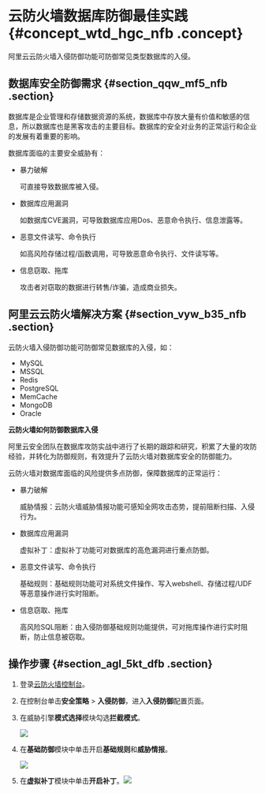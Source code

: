 # 云防火墙数据库防御最佳实践 {#concept_wtd_hgc_nfb .concept}

阿里云云防火墙入侵防御功能可防御常见类型数据库的入侵。

## 数据库安全防御需求 {#section_qqw_mf5_nfb .section}

数据库是企业管理和存储数据资源的系统，数据库中存放大量有价值和敏感的信息，所以数据库也是黑客攻击的主要目标。数据库的安全对业务的正常运行和企业的发展有着重要的影响。

数据库面临的主要安全威胁有：

-   暴力破解

    可直接导致数据库被入侵。

-   数据库应用漏洞

    如数据库CVE漏洞，可导致数据库应用Dos、恶意命令执行、信息泄露等。

-   恶意文件读写、命令执行

    如高风险存储过程/函数调用，可导致恶意命令执行、文件读写等。

-   信息窃取、拖库

    攻击者对窃取的数据进行转售/诈骗，造成商业损失。


## 阿里云云防火墙解决方案 {#section_vyw_b35_nfb .section}

云防火墙入侵防御功能可防御常见数据库的入侵，如：

-   MySQL
-   MSSQL
-   Redis
-   PostgreSQL
-   MemCache
-   MongoDB
-   Oracle

**云防火墙如何防御数据库入侵**

阿里云安全团队在数据库攻防实战中进行了长期的跟踪和研究，积累了大量的攻防经验，并转化为防御规则，有效提升了云防火墙对数据库安全的防御能力。

云防火墙对数据库面临的风险提供多点防御，保障数据库的正常运行：

-   暴力破解

    威胁情报：云防火墙威胁情报功能可感知全网攻击态势，提前阻断扫描、入侵行为。

-   数据库应用漏洞

    虚拟补丁：虚拟补丁功能可对数据库的高危漏洞进行重点防御。

-   恶意文件读写、命令执行

    基础规则：基础规则功能可对系统文件操作、写入webshell、存储过程/UDF等恶意操作进行实时阻断。

-   信息窃取、拖库

    高风险SQL阻断：由入侵防御基础规则功能提供，可对拖库操作进行实时阻断，防止信息被窃取。


## 操作步骤 {#section_agl_5kt_dfb .section}

1.  登录[云防火墙控制台](https://yundun.console.aliyun.com/?p=cfwnext#/overview)。
2.  在控制台单击**安全策略** \> **入侵防御**，进入**入侵防御**配置页面。
3.  在威胁引擎**模式选择**模块勾选**拦截模式**。

    ![](http://static-aliyun-doc.oss-cn-hangzhou.aliyuncs.com/assets/img/21415/154359014512041_zh-CN.png)

4.  在**基础防御**模块中单击开启**基础规则**和**威胁情报**。

    ![](http://static-aliyun-doc.oss-cn-hangzhou.aliyuncs.com/assets/img/21415/154359014512042_zh-CN.png)

5.  在**虚拟补丁**模块中单击**开启补丁**。![](http://static-aliyun-doc.oss-cn-hangzhou.aliyuncs.com/assets/img/21415/154359014512043_zh-CN.png)

